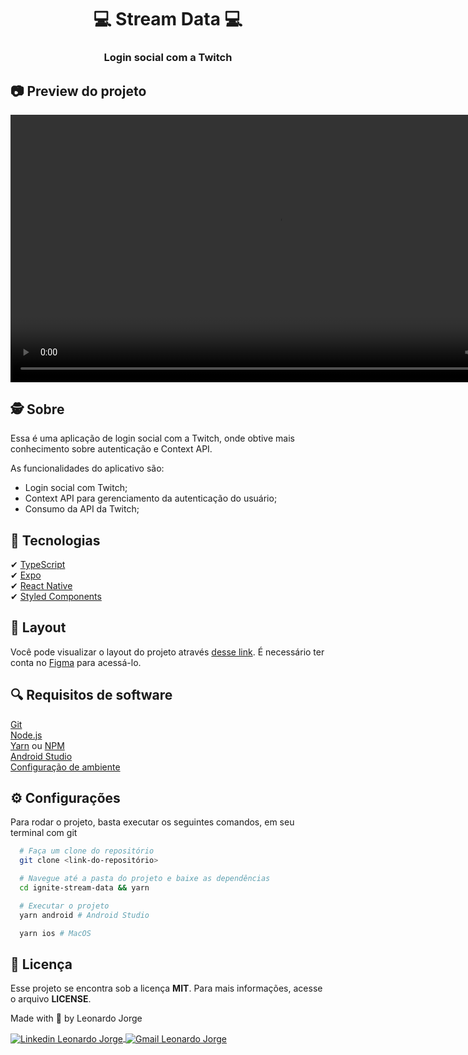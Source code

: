 <h1 align=center>
  💻 Stream Data 💻
</h1>

<h3 align=center>
  Login social com a Twitch
</h3>

## 📷 Preview do projeto

<div align=center>
  <video width="855" alt="rentx banner" src="https://github.com/LeonardoJorge4/ignite-stream-data/assets/69438854/0cb81c05-f07a-444e-afb6-72ec0ea4a133" />
</div>

## 🕵️ Sobre 

Essa é uma aplicação de login social com a Twitch, onde obtive mais conhecimento sobre autenticação e Context API.

As funcionalidades do aplicativo são:

- Login social com Twitch;
- Context API para gerenciamento da autenticação do usuário;
- Consumo da API da Twitch;

## 🚀 Tecnologias

✔ [TypeScript](https://www.typescriptlang.org/)
<br />
✔ [Expo](https://expo.io/)
<br />
✔ [React Native](https://reactnative.dev/)
<br />
✔ [Styled Components](https://styled-components.com/docs/basics)

## 🎨 Layout

Você pode visualizar o layout do projeto através [desse link](https://www.figma.com/file/x0EZTN6BSraUeMCARHiH09/stream.data-Copy?fuid=871927359459644683). É necessário ter conta no [Figma](https://www.figma.com/) para acessá-lo.

## 🔍 Requisitos de software

[Git](https://git-scm.com)
<br />
[Node.js](https://nodejs.org/en)
<br />
[Yarn](https://yarnpkg.com/) ou [NPM](https://www.npmjs.com/)
<br />
[Android Studio](https://developer.android.com/studio)
<br />
[Configuração de ambiente](https://react-native.rocketseat.dev/android/windows/#instalando-yarn-1)

## ⚙ Configurações

Para rodar o projeto, basta executar os seguintes comandos, em seu terminal com git

```bash
  # Faça um clone do repositório
  git clone <link-do-repositório>

  # Navegue até a pasta do projeto e baixe as dependências
  cd ignite-stream-data && yarn

  # Executar o projeto
  yarn android # Android Studio

  yarn ios # MacOS
```

## 📝 Licença

Esse projeto se encontra sob a licença <strong>MIT</strong>. Para mais informações, acesse o arquivo <strong>LICENSE</strong>.

<p>Made with 💜 by Leonardo Jorge<p>
<p>
    <a href="https://www.linkedin.com/in/leonardo-jorge-a88a561b6/" target="_blank">
        <img align="center" src="https://img.shields.io/badge/LinkedIn-%230077B5?style=for-the-badge&logo=linkedin&logoColor=white" alt="Linkedin Leonardo Jorge" />
    </a>
    <a href="mailto:leonardoti4437@gmail.com" target="_blank">
        <img align="center" src="https://img.shields.io/badge/Gmail-FF0000?style=for-the-badge&logo=gmail&logoColor=white" alt="Gmail Leonardo Jorge" />
    </a>
</p>
